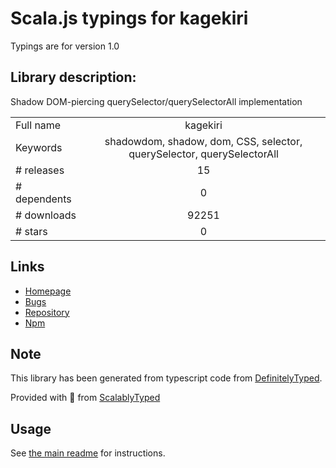 
# Scala.js typings for kagekiri

Typings are for version 1.0

## Library description:
Shadow DOM-piercing querySelector/querySelectorAll implementation

|                    |                 |
| ------------------ | :-------------: |
| Full name          | kagekiri |
| Keywords           | shadowdom, shadow, dom, CSS, selector, querySelector, querySelectorAll |
| # releases         | 15 |
| # dependents       | 0 |
| # downloads        | 92251 |
| # stars            | 0 |

## Links
- [Homepage](https://github.com/salesforce/kagekiri#readme)
- [Bugs](https://github.com/salesforce/kagekiri/issues)
- [Repository](https://github.com/salesforce/kagekiri)
- [Npm](https://www.npmjs.com/package/kagekiri)
    


## Note
This library has been generated from typescript code from [DefinitelyTyped](https://definitelytyped.org).

Provided with :purple_heart: from [ScalablyTyped](https://github.com/oyvindberg/ScalablyTyped)

## Usage
See [the main readme](../../readme.md) for instructions.


